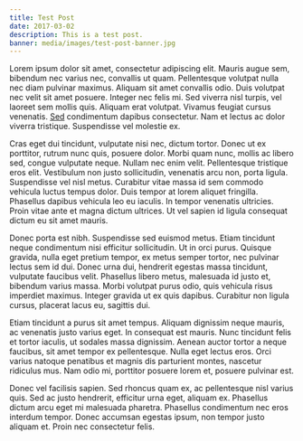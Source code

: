 ```yaml
---
title: Test Post
date: 2017-03-02
description: This is a test post.
banner: media/images/test-post-banner.jpg
---
```


Lorem ipsum dolor sit amet, consectetur adipiscing elit. Mauris augue sem, bibendum nec varius nec, convallis ut quam. Pellentesque volutpat nulla nec diam pulvinar maximus. Aliquam sit amet convallis odio. Duis volutpat nec velit sit amet posuere. Integer nec felis mi. Sed viverra nisl turpis, vel laoreet sem mollis quis. Aliquam erat volutpat. Vivamus feugiat cursus venenatis. [Sed](https://github.com/jasongforbes/dorian-js) condimentum dapibus consectetur. Nam et lectus ac dolor viverra tristique. Suspendisse vel molestie ex.

Cras eget dui tincidunt, vulputate nisi nec, dictum tortor. Donec ut ex porttitor, rutrum nunc quis, posuere dolor. Morbi quam nunc, mollis ac libero sed, congue vulputate neque. Nullam nec enim velit. Pellentesque tristique eros elit. Vestibulum non justo sollicitudin, venenatis arcu non, porta ligula. Suspendisse vel nisl metus. Curabitur vitae massa id sem commodo vehicula luctus tempus dolor. Duis tempor at lorem aliquet fringilla. Phasellus dapibus vehicula leo eu iaculis. In tempor venenatis ultricies. Proin vitae ante et magna dictum ultrices. Ut vel sapien id ligula consequat dictum eu sit amet mauris.

Donec porta est nibh. Suspendisse sed euismod metus. Etiam tincidunt neque condimentum nisi efficitur sollicitudin. Ut in orci purus. Quisque gravida, nulla eget pretium tempor, ex metus semper tortor, nec pulvinar lectus sem id dui. Donec urna dui, hendrerit egestas massa tincidunt, vulputate faucibus velit. Phasellus libero metus, malesuada id justo et, bibendum varius massa. Morbi volutpat purus odio, quis vehicula risus imperdiet maximus. Integer gravida ut ex quis dapibus. Curabitur non ligula cursus, placerat lacus eu, sagittis dui.

Etiam tincidunt a purus sit amet tempus. Aliquam dignissim neque mauris, ac venenatis justo varius eget. In consequat est mauris. Nunc tincidunt felis et tortor iaculis, ut sodales massa dignissim. Aenean auctor tortor a neque faucibus, sit amet tempor ex pellentesque. Nulla eget lectus eros. Orci varius natoque penatibus et magnis dis parturient montes, nascetur ridiculus mus. Nam odio mi, porttitor posuere lorem et, posuere pulvinar est.

Donec vel facilisis sapien. Sed rhoncus quam ex, ac pellentesque nisl varius quis. Sed ac justo hendrerit, efficitur urna eget, aliquam ex. Phasellus dictum arcu eget mi malesuada pharetra. Phasellus condimentum nec eros interdum tempor. Donec accumsan egestas ipsum, non tempor justo aliquam et. Proin nec consectetur felis.